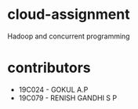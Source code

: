# cloud-assignment
Hadoop and concurrent programming

# contributors

- 19C024 - GOKUL A.P
- 19C079 - RENISH GANDHI S P
